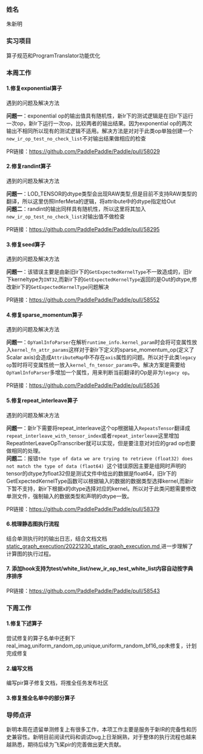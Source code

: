 ### 姓名
朱新明
### 实习项目
算子规范和ProgramTranslator功能优化
### 本周工作
#### 1.修复exponential算子
遇到的问题及解决方法

**问题一**：exponential op的输出值具有随机性，新Ir下的测试逻辑是在旧Ir下运行一次op，新Ir下运行一次op，比较两者的输出结果。因为exponential op的两次输出不相同所以现有的测试逻辑不适用。解决方法是对对于此类op单独创建一个`new_ir_op_test_no_check_list`不对输出结果做相应的检查

PR链接：https://github.com/PaddlePaddle/Paddle/pull/58029

#### 2.修复randint算子
遇到的问题及解决方法

**问题一**：LOD_TENSOR的dtype类型会出现RAW类型,但是目前不支持RAW类型的翻译，所以这里仿照InferMeta的逻辑，将attribute中的dtype指定给Out<br>**问题二**：randint的输出同样具有随机性，所以这里将其加入`new_ir_op_test_no_check_list`对输出值不做检查

PR链接：https://github.com/PaddlePaddle/Paddle/pull/58295

#### 3.修复seed算子
遇到的问题及解决方法

**问题一**：该错误主要是由新旧ir下的`GetExpectedKernelType`不一致造成的，旧Ir下kerneltype为`INT32`,而新ir下的`GetExpectedKernelType`返回的是Out的dtype,修改新ir下的`GetExpectedKernelType`问题解决

PR链接：https://github.com/PaddlePaddle/Paddle/pull/58552

#### 4.修复sparse_momentum算子
遇到的问题及解决方法

**问题一**：`OpYamlInfoParser`在解析`runtime_info.kernel_param`时会将可变属性放入`kernel_fn_attr_params`这样对于新Ir下定义的sparse_momentum_op(定义了Scalar axis)会造成`AttributeMap`中不存在`axis`属性的问题。所以对于此类`legacy op`暂时将可变属性统一放入`kernel_fn_tensor_params`中。解决方案是需要给`OpYamlInfoParser`多增加一个属性，用来判断当前翻译的Op是非为`legacy op`。

PR链接：https://github.com/PaddlePaddle/Paddle/pull/58536

#### 5.修复repeat_interleave算子
遇到的问题及解决方法

**问题一**：新Ir下需要将repeat_interleave这个op根据输入`RepeatsTensor`翻译成`repeat_interleave_with_tensor_index`或者`repeat_interleave`这里增加RepeatInterLeaveOpTranscriber就可以实现，但是要注意对对应的grad op也要做相同的处理。<br> **问题二**：报错`the type of data we are trying to retrieve (float32) does not match the type of data (flaot64) `这个错误原因主要是组网时声明的tensor的dtype为float32但是测试文件中给出的数据是float64，旧Ir下的GetExpectedKernelType函数可以根据输入的数据的数据类型选择kernel,而新ir下暂不支持，新ir下根据x的dtype选择对应的kernel。所以对于此类问题需要修改单测文件，强制输入的数据类型和声明的dtype一致。

PR链接：https://github.com/PaddlePaddle/Paddle/pull/58379

#### 6.梳理静态图执行流程
结合单测执行时的输出日志，结合文档文档[static_graph_execution/20221230_static_graph_execution.md
](https://github.com/PaddlePaddle/community/blob/master/pfcc/paddle-code-reading/static_graph_execution/20221230_static_graph_execution.md)进一步理解了计算图的执行过程。

#### 7. 添加hook支持为test/white_list/new_ir_op_test_white_list内容自动按字典序排序
PR链接：https://github.com/PaddlePaddle/Paddle/pull/58543
### 下周工作
#### 1.修复下述算子
尝试修复的算子名单中还剩下real_imag,uniform_random_op,unique,uniform_random_bf16_op未修复，计划完成修复
#### 2.编写文档
编写pir算子修复文档，将推全任务发布社区
#### 3.修复推全名单中的部分算子

### 导师点评
新明本周在遗留单测修复上有很多工作，本项工作主要是服务于新IR的完备性和历史兼容性。新明目前阅读代码和调试bug上日渐娴熟，对于整体的执行流程也越来越熟悉，期待后续为飞桨pir的完善做出更大贡献。
